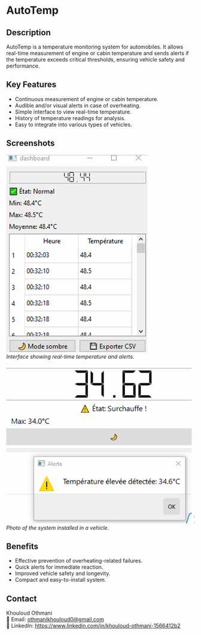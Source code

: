 # AutoTemp

## Description  
AutoTemp is a temperature monitoring system for automobiles. It allows real-time measurement of engine or cabin temperature and sends alerts if the temperature exceeds critical thresholds, ensuring vehicle safety and performance.

## Key Features  
- Continuous measurement of engine or cabin temperature.  
- Audible and/or visual alerts in case of overheating.  
- Simple interface to view real-time temperature.  
- History of temperature readings for analysis.  
- Easy to integrate into various types of vehicles.

## Screenshots

![AutoTemp Dashboard](demo1.png)  
*Interface showing real-time temperature and alerts.*

![AutoTemp Installation](demo2.png)  
*Photo of the system installed in a vehicle.*

## Benefits  
- Effective prevention of overheating-related failures.  
- Quick alerts for immediate reaction.  
- Improved vehicle safety and longevity.  
- Compact and easy-to-install system.

## Contact  
Khouloud Othmani  
📧 Email: othmanikhouloud0@gmail.com  
🔗 LinkedIn: https://www.linkedin.com/in/khouloud-othmani-1566412b2
